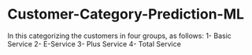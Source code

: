 # Customer-Category-Prediction-ML
In this categorizing the customers in four groups, as follows: 
1- Basic Service 
2- E-Service 
3- Plus Service 
4- Total Service


